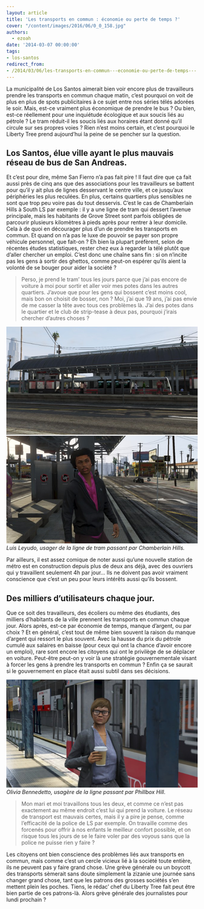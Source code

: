 ```yaml
---
layout: article
title: 'Les transports en commun : économie ou perte de temps ?'
cover: "/content/images/2016/06/0_0_158.jpg"
authors:
  - ezoah
date: '2014-03-07 00:00:00'
tags:
- los-santos
redirect_from:
- /2014/03/06/les-transports-en-commun---economie-ou-perte-de-temps---
---
```


La municipalité de Los Santos aimerait bien voir encore plus de travailleurs prendre les transports en commun chaque matin, c’est pourquoi on voit de plus en plus de spots publicitaires à ce sujet entre nos séries télés adorées le soir. Mais, est-ce vraiment plus économique de prendre le bus ? Ou bien, est-ce réellement pour une inquiétude écologique et aux soucis liés au pétrole ? Le tram réduit-il les soucis liés aux horaires étant donné qu’il circule sur ses propres voies ? Rien n’est moins certain, et c’est pourquoi le Liberty Tree prend aujourd’hui la peine de se pencher sur la question.

## Los Santos, élue ville ayant le plus mauvais réseau de bus de San Andreas.

Et c’est pour dire, même San Fierro n’a pas fait pire ! Il faut dire que ça fait aussi près de cinq ans que des associations pour les travailleurs se battent pour qu’il y ait plus de lignes desservant le centre ville, et ce jusqu’aux périphéries les plus reculées. En plus, certains quartiers plus sensibles ne sont que trop peu voire pas du tout desservis. C’est le cas de Chamberlain Hills à South LS par exemple : il y a une ligne de tram qui dessert l’avenue principale, mais les habitants de Grove Street sont parfois obligées de parcourir plusieurs kilomètres à pieds après pour rentrer à leur domicile. Cela à de quoi en décourager plus d’un de prendre les transports en commun. Et quand on n’a pas le luxe de pouvoir se payer son propre véhicule personnel, que fait-on ? Eh bien la plupart préfèrent, selon de récentes études statistiques, rester chez eux à regarder la télé plutôt que d’aller chercher un emploi. C’est donc une chaîne sans fin : si on n’incite pas les gens à sortir des ghettos, comme peut-on espérer qu’ils aient la volonté de se bouger pour aider la société ?

> Perso, je prend le tram’ tous les jours parce que j’ai pas encore de voiture à moi pour sortir et aller voir mes potes dans les autres quartiers. J’avoue que pour les gens qui bossent c’est moins cool, mais bon on choisit de bosser, non ? Moi, j’ai que 19 ans, j’ai pas envie de me casser la tête avec tous ces problèmes là. J’ai des potes dans le quartier et le club de strip-tease à deux pas, pourquoi j’irais chercher d’autres choses ?

![](/content/images/2016/06/0_0_174.jpg)
![Luis Leyudo, usager de la ligne de tram passant par Chamberlain Hills.](/content/images/2016/06/0_0_172.jpg)
_Luis Leyudo, usager de la ligne de tram passant par Chamberlain Hills._

Par ailleurs, il est assez comique de noter aussi qu’une nouvelle station de métro est en construction depuis plus de deux ans déjà, avec des ouvriers qui y travaillent seulement 4h par jour… Ils ne doivent pas avoir vraiment conscience que c’est un peu pour leurs intérêts aussi qu’ils bossent.

## Des milliers d’utilisateurs chaque jour.

Que ce soit des travailleurs, des écoliers ou même des étudiants, des milliers d’habitants de la ville prennent les transports en commun chaque jour. Alors après, est-ce par économie de temps, manque d’argent, ou par choix ? Et en général, c’est tout de même bien souvent la raison du manque d’argent qui ressort le plus souvent. Avec la hausse du prix du pétrole cumulé aux salaires en baisse (pour ceux qui ont la chance d’avoir encore un emploi), rare sont encore les citoyens qui ont le privilège de se déplacer en voiture. Peut-être peut-on y voir là une stratégie gouvernementale visant à forcer les gens à prendre les transports en commun ? Enfin ça se saurait si le gouvernement en place était aussi subtil dans ses décisions.

![Olivia Bennedetto, usagère de la ligne passant par Phillbox Hill.](/content/images/2016/06/0_0_173.jpg)
_Olivia Bennedetto, usagère de la ligne passant par Phillbox Hill._

> Mon mari et moi travaillons tous les deux, et comme ce n’est pas exactement au même endroit c’est lui qui prend la voiture. Le réseau de transport est mauvais certes, mais il y a pire je pense, comme l’efficacité de la police de LS par exemple. On travaille comme des forcenés pour offrir à nos enfants le meilleur confort possible, et on risque tous les jours de se le faire voler par des voyous sans que la police ne puisse rien y faire ?

Les citoyens ont bien conscience des problèmes liés aux transports en commun, mais comme c’est un cercle vicieux lié à la société toute entière, ils ne peuvent pas y faire grand chose. Une grève générale ou un boycott des transports sèmerait sans doute simplement la zizanie une journée sans changer grand chose, tant que les patrons des grosses sociétés s’en mettent plein les poches. Tiens, le rédac’ chef du Liberty Tree fait peut être bien partie de ces patrons-là. Alors grève générale des journalistes pour lundi prochain ?